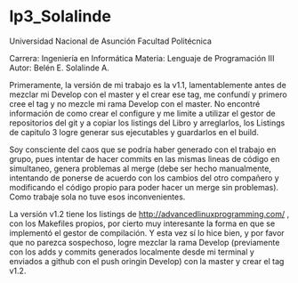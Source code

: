 # lp3_Solalinde

Universidad Nacional de Asunción
Facultad Politécnica

Carrera: Ingeniería en Informática
Materia: Lenguaje de Programación III
Autor: Belén E. Solalinde A.

Primeramente, la versión de mi trabajo es la v1.1, lamentablemente antes de mezclar mi Develop con el master y el crear ese tag, me confundí y primero cree el tag y no mezcle mi rama Develop con el master. No encontré información de como crear el configure y me limite a utilizar el gestor de repositorios del git y a copiar los listings del Libro y arreglarlos, los Listings de capitulo 3 logre generar sus ejecutables y guardarlos en el build. 

Soy consciente del caos que se podría haber generado con el trabajo en grupo, pues intentar de hacer commits en las mismas lineas de código en simultaneo, genera problemas al merge (debe ser hecho manualmente, intentando de ponerse de acuerdo con los cambios del otro compañero y modificando el código propio para poder hacer un merge sin problemas). Como trabaje sola no tuve esos inconvenientes. 


La versión v1.2 tiene los listings de http://advancedlinuxprogramming.com/ , con los Makefiles propios, por cierto muy interesante la forma en que se implementó el gestor de compilación. Y esta vez sí lo hice bien, y por favor que no parezca sospechoso, logre mezclar la rama Develop (previamente con los adds y commits generados localmente desde mi terminal y enviados a github con el push oringin Develop) con la master y crear el tag v1.2. 
